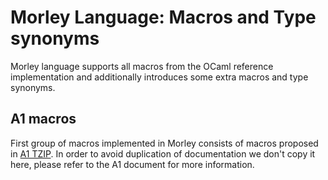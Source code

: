 # Morley Language: Macros and Type synonyms

Morley language supports all macros from the OCaml reference implementation and additionally introduces some extra macros and type synonyms.

## A1 macros

First group of macros implemented in Morley consists of macros proposed in [A1 TZIP](https://gitlab.com/tzip/tzip/blob/master/A/A1.md).
In order to avoid duplication of documentation we don't copy it here, please refer to the A1 document for more information.
